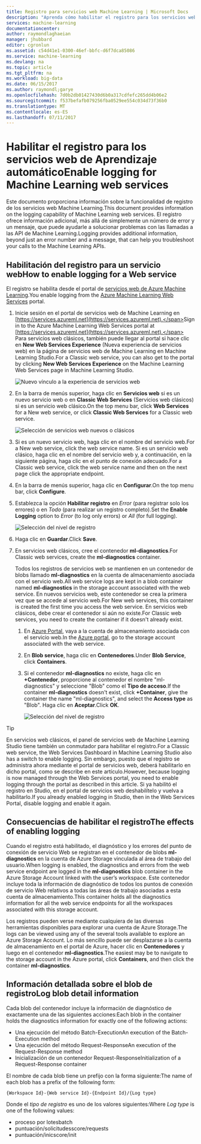 ```yaml
---
title: Registro para servicios web Machine Learning | Microsoft Docs
description: "Aprenda cómo habilitar el registro para los servicios web de Aprendizaje automático. El registro proporciona información adicional para ayudar a solucionar las API."
services: machine-learning
documentationcenter: 
author: raymondlaghaeian
manager: jhubbard
editor: cgronlun
ms.assetid: c54d41e1-0300-46ef-bbfc-d6f7dca85086
ms.service: machine-learning
ms.devlang: na
ms.topic: article
ms.tgt_pltfrm: na
ms.workload: big-data
ms.date: 06/15/2017
ms.author: raymondl;garye
ms.openlocfilehash: 7d0b2db01427430d6b0a317cdfefc265dd4b06e2
ms.sourcegitcommit: f537befafb079256fba0529ee554c034d73f36b0
ms.translationtype: MT
ms.contentlocale: es-ES
ms.lasthandoff: 07/11/2017
---
```

# <a name="enable-logging-for-machine-learning-web-services"></a><span data-ttu-id="4b66c-104">Habilitar el registro para los servicios web de Aprendizaje automático</span><span class="sxs-lookup"><span data-stu-id="4b66c-104">Enable logging for Machine Learning web services</span></span>
<span data-ttu-id="4b66c-105">Este documento proporciona información sobre la funcionalidad de registro de los servicios web Machine Learning.</span><span class="sxs-lookup"><span data-stu-id="4b66c-105">This document provides information on the logging capability of Machine Learning web services.</span></span> <span data-ttu-id="4b66c-106">El registro ofrece información adicional, más allá de simplemente un número de error y un mensaje, que puede ayudarle a solucionar problemas con las llamadas a las API de Machine Learning.</span><span class="sxs-lookup"><span data-stu-id="4b66c-106">Logging provides additional information, beyond just an error number and a message, that can help you troubleshoot your calls to the Machine Learning APIs.</span></span>  

## <a name="how-to-enable-logging-for-a-web-service"></a><span data-ttu-id="4b66c-107">Habilitación del registro para un servicio web</span><span class="sxs-lookup"><span data-stu-id="4b66c-107">How to enable logging for a Web service</span></span>

<span data-ttu-id="4b66c-108">El registro se habilita desde el portal de [servicios web de Azure Machine Learning](https://services.azureml.net).</span><span class="sxs-lookup"><span data-stu-id="4b66c-108">You enable logging from the [Azure Machine Learning Web Services](https://services.azureml.net) portal.</span></span> 

1. <span data-ttu-id="4b66c-109">Inicie sesión en el portal de servicios web de Machine Learning en [https://services.azureml.net](https://services.azureml.net).</span><span class="sxs-lookup"><span data-stu-id="4b66c-109">Sign in to the Azure Machine Learning Web Services portal at [https://services.azureml.net](https://services.azureml.net).</span></span> <span data-ttu-id="4b66c-110">Para servicios web clásicos, también puede llegar al portal si hace clic en **New Web Services Experience** (Nueva experiencia de servicios web) en la página de servicios web de Machine Learning en Machine Learning Studio.</span><span class="sxs-lookup"><span data-stu-id="4b66c-110">For a Classic web service, you can also get to the portal by clicking **New Web Services Experience** on the Machine Learning Web Services page in Machine Learning Studio.</span></span>

   ![Nuevo vínculo a la experiencia de servicios web](media/machine-learning-web-services-logging/new-web-services-experience-link.png)

2. <span data-ttu-id="4b66c-112">En la barra de menús superior, haga clic en **Servicios web** si es un nuevo servicio web o en **Classic Web Services** (Servicios web clásicos) si es un servicio web clásico.</span><span class="sxs-lookup"><span data-stu-id="4b66c-112">On the top menu bar, click **Web Services** for a New web service, or click **Classic Web Services** for a Classic web service.</span></span>

   ![Selección de servicios web nuevos o clásicos](media/machine-learning-web-services-logging/select-web-service.png)

3. <span data-ttu-id="4b66c-114">Si es un nuevo servicio web, haga clic en el nombre del servicio web.</span><span class="sxs-lookup"><span data-stu-id="4b66c-114">For a New web service, click the web service name.</span></span> <span data-ttu-id="4b66c-115">Si es un servicio web clásico, haga clic en el nombre del servicio web y, a continuación, en la siguiente página, haga clic en el punto de conexión adecuado.</span><span class="sxs-lookup"><span data-stu-id="4b66c-115">For a Classic web service, click the web service name and then on the next page click the appropriate endpoint.</span></span>

4. <span data-ttu-id="4b66c-116">En la barra de menús superior, haga clic en **Configurar**.</span><span class="sxs-lookup"><span data-stu-id="4b66c-116">On the top menu bar, click **Configure**.</span></span>

5. <span data-ttu-id="4b66c-117">Establezca la opción **Habilitar registro** en *Error* (para registrar solo los errores) o en *Todo* (para realizar un registro completo).</span><span class="sxs-lookup"><span data-stu-id="4b66c-117">Set the **Enable Logging** option to *Error* (to log only errors) or *All* (for full logging).</span></span>

   ![Selección del nivel de registro](media/machine-learning-web-services-logging/enable-logging.png)

6. <span data-ttu-id="4b66c-119">Haga clic en **Guardar**.</span><span class="sxs-lookup"><span data-stu-id="4b66c-119">Click **Save**.</span></span>

7. <span data-ttu-id="4b66c-120">En servicios web clásicos, cree el contenedor **ml-diagnostics**.</span><span class="sxs-lookup"><span data-stu-id="4b66c-120">For Classic web services, create the **ml-diagnostics** container.</span></span>

   <span data-ttu-id="4b66c-121">Todos los registros de servicios web se mantienen en un contenedor de blobs llamado **ml-diagnostics** en la cuenta de almacenamiento asociada con el servicio web.</span><span class="sxs-lookup"><span data-stu-id="4b66c-121">All web service logs are kept in a blob container named **ml-diagnostics** in the storage account associated with the web service.</span></span> <span data-ttu-id="4b66c-122">En nuevos servicios web, este contenedor se crea la primera vez que se accede al servicio web.</span><span class="sxs-lookup"><span data-stu-id="4b66c-122">For New web services, this container is created the first time you access the web service.</span></span> <span data-ttu-id="4b66c-123">En servicios web clásicos, debe crear el contenedor si aún no existe.</span><span class="sxs-lookup"><span data-stu-id="4b66c-123">For Classic web services, you need to create the container if it doesn't already exist.</span></span> 

   1. <span data-ttu-id="4b66c-124">En [Azure Portal](https://portal.azure.com), vaya a la cuenta de almacenamiento asociada con el servicio web.</span><span class="sxs-lookup"><span data-stu-id="4b66c-124">In the [Azure portal](https://portal.azure.com), go to the storage account associated with the web service.</span></span>

   2. <span data-ttu-id="4b66c-125">En **Blob service**, haga clic en **Contenedores**.</span><span class="sxs-lookup"><span data-stu-id="4b66c-125">Under **Blob Service**, click **Containers**.</span></span>

   3. <span data-ttu-id="4b66c-126">Si el contenedor **ml-diagnostics** no existe, haga clic en **+Contenedor**, proporcione al contenedor el nombre "ml-diagnostics" y seleccione "Blob" como el **Tipo de acceso**.</span><span class="sxs-lookup"><span data-stu-id="4b66c-126">If the container **ml-diagnostics** doesn't exist, click **+Container**, give the container the name "ml-diagnostics", and select the **Access type** as "Blob".</span></span> <span data-ttu-id="4b66c-127">Haga clic en **Aceptar**.</span><span class="sxs-lookup"><span data-stu-id="4b66c-127">Click **OK**.</span></span>

      ![Selección del nivel de registro](media/machine-learning-web-services-logging/create-ml-diagnostics-container.png)

> [!TIP]
>
> <span data-ttu-id="4b66c-129">En servicios web clásicos, el panel de servicios web de Machine Learning Studio tiene también un conmutador para habilitar el registro.</span><span class="sxs-lookup"><span data-stu-id="4b66c-129">For a Classic web service, the Web Services Dashboard in Machine Learning Studio also has a switch to enable logging.</span></span> <span data-ttu-id="4b66c-130">Sin embargo, puesto que el registro se administra ahora mediante el portal de servicios web, deberá habilitarlo en dicho portal, como se describe en este artículo.</span><span class="sxs-lookup"><span data-stu-id="4b66c-130">However, because logging is now managed through the Web Services portal, you need to enable logging through the portal as described in this article.</span></span> <span data-ttu-id="4b66c-131">Si ya habilitó el registro en Studio, en el portal de servicios web deshabilítelo y vuelva a habilitarlo.</span><span class="sxs-lookup"><span data-stu-id="4b66c-131">If you already enabled logging in Studio, then in the Web Services Portal, disable logging and enable it again.</span></span>


## <a name="the-effects-of-enabling-logging"></a><span data-ttu-id="4b66c-132">Consecuencias de habilitar el registro</span><span class="sxs-lookup"><span data-stu-id="4b66c-132">The effects of enabling logging</span></span>
<span data-ttu-id="4b66c-133">Cuando el registro está habilitado, el diagnóstico y los errores del punto de conexión de servicio Web se registran en el contenedor de blobs **ml-diagnostics** en la cuenta de Azure Storage vinculada al área de trabajo del usuario.</span><span class="sxs-lookup"><span data-stu-id="4b66c-133">When logging is enabled, the diagnostics and errors from the web service endpoint are logged in the **ml-diagnostics** blob container in the Azure Storage Account linked with the user’s workspace.</span></span> <span data-ttu-id="4b66c-134">Este contenedor incluye toda la información de diagnóstico de todos los puntos de conexión de servicio Web relativos a todas las áreas de trabajo asociadas a esta cuenta de almacenamiento.</span><span class="sxs-lookup"><span data-stu-id="4b66c-134">This container holds all the diagnostics information for all the web service endpoints for all the workspaces associated with this storage account.</span></span>

<span data-ttu-id="4b66c-135">Los registros pueden verse mediante cualquiera de las diversas herramientas disponibles para explorar una cuenta de Azure Storage.</span><span class="sxs-lookup"><span data-stu-id="4b66c-135">The logs can be viewed using any of the several tools available to explore an Azure Storage Account.</span></span> <span data-ttu-id="4b66c-136">Lo más sencillo puede ser desplazarse a la cuenta de almacenamiento en el portal de Azure, hacer clic en **Contenedores** y luego en el contenedor **ml-diagnostics**.</span><span class="sxs-lookup"><span data-stu-id="4b66c-136">The easiest may be to navigate to the storage account in the Azure portal, click **Containers**, and then click the container **ml-diagnostics**.</span></span>  

## <a name="log-blob-detail-information"></a><span data-ttu-id="4b66c-137">Información detallada sobre el blob de registro</span><span class="sxs-lookup"><span data-stu-id="4b66c-137">Log blob detail information</span></span>
<span data-ttu-id="4b66c-138">Cada blob del contenedor incluye la información de diagnóstico de exactamente una de las siguientes acciones:</span><span class="sxs-lookup"><span data-stu-id="4b66c-138">Each blob in the container holds the diagnostics information for exactly one of the following actions:</span></span>

* <span data-ttu-id="4b66c-139">Una ejecución del método Batch-Execution</span><span class="sxs-lookup"><span data-stu-id="4b66c-139">An execution of the Batch-Execution method</span></span>  
* <span data-ttu-id="4b66c-140">Una ejecución del método Request-Response</span><span class="sxs-lookup"><span data-stu-id="4b66c-140">An execution of the Request-Response method</span></span>  
* <span data-ttu-id="4b66c-141">Inicialización de un contenedor Request-Response</span><span class="sxs-lookup"><span data-stu-id="4b66c-141">Initialization of a Request-Response container</span></span>

<span data-ttu-id="4b66c-142">El nombre de cada blob tiene un prefijo con la forma siguiente:</span><span class="sxs-lookup"><span data-stu-id="4b66c-142">The name of each blob has a prefix of the following form:</span></span> 


`{Workspace Id}-{Web service Id}-{Endpoint Id}/{Log type}`


<span data-ttu-id="4b66c-143">Donde el _tipo de registro_ es uno de los valores siguientes:</span><span class="sxs-lookup"><span data-stu-id="4b66c-143">Where _Log type_ is one of the following values:</span></span>  

* <span data-ttu-id="4b66c-144">proceso por lotes</span><span class="sxs-lookup"><span data-stu-id="4b66c-144">batch</span></span>  
* <span data-ttu-id="4b66c-145">puntuación/solicitudes</span><span class="sxs-lookup"><span data-stu-id="4b66c-145">score/requests</span></span>  
* <span data-ttu-id="4b66c-146">puntuación/inic</span><span class="sxs-lookup"><span data-stu-id="4b66c-146">score/init</span></span>  

